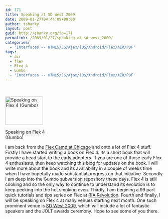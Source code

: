 ```yaml
---
id: 171
title: Speaking at SD West 2009
date: 2009-01-27T04:44:09+00:00
author: tshanky
layout: post
guid: http://shanky.org/?p=171
permalink: /2009/01/27/speaking-at-sd-west-2009/
categories:
  - 'Interfaces -- HTML5/JS/Ajax/iOS/Android/Flex/AIR/PDF'
tags:
  - air
  - flex
  - Flex 4
  - Gumbo
  - 'Interfaces -- HTML5/JS/Ajax/iOS/Android/Flex/AIR/PDF'
---
```

 

<div style="width: 130px" class="wp-caption alignnone">
  <a href=" http://www.sdexpo.com/?cid=SDW9_SPK"><img title="Speaking on Flex 4 (Gumbo)" src="http://shanky.org/images/SEEMESDW.gif" alt="Speaking on Flex 4 (Gumbo)" width="120" height="90" /></a>
  
  <p class="wp-caption-text">
    Speaking on Flex 4 (Gumbo)
  </p>
</div>

I am back from the <a title="Flex Camp Chicago 2009" href="http://www.flexcampchicago.com/" target="_blank">Flex Camp at Chicago</a> and onto a lot of Flex 4 stuff. Firstly I have started writing a book on Flex 4. Its a short book that will provide a head start to the early adopters. If you are one of those early Flex 4 enthusiasts, then keep watching this blog for updates on the book. I will write more about the book and its availability in a couple of weeks time when I have hopefully made substantial progress on that initiative. Secondly I am deep into the Gumbo subversion repository these days. Flex 4 is still cooking and so the only way to continue to understand its evolution is to keep peeking into the hot smoking oven. Thirdly, I am begining a 99 part quick tutorials and tips series on Flex at <a title="RIA Revolution" href="www.riarevolution.com" target="_blank">RIA Revolution</a>. Fourth and finally, I will be speaking on Flex 4 at many venues starting next month. One such prominent venue is <a title="SD West 2009" href="http://www.sdexpo.com/" target="_blank">SD West 2009</a>, which will include a lot of fantastic speakers and the JOLT awards ceremony. Hope to see some of you there.